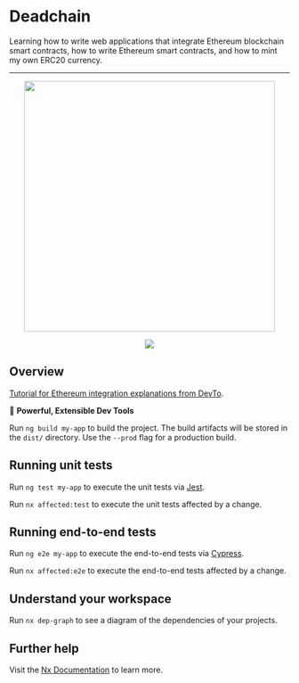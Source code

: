 

# Deadchain

Learning how to write web applications that integrate Ethereum blockchain smart contracts, how to write Ethereum smart contracts, and how to mint my own ERC20 currency.

----
<p style="text-align: center;"><img src="https://ethereum.org/static/c3bcc8c47890ffd2a2c329972c73d0fd/31987/ethereum-logo-portrait-black-gray.png" width="450"></p>
<p style="text-align: center;"><img src="https://angular.io/assets/images/logos/angularjs/AngularJS-Shield.svg"></p>

## Overview

[Tutorial for Ethereum integration explanations from DevTo](https://dev.to/dabit3/the-complete-guide-to-full-stack-ethereum-development-3j13).





🔎 **Powerful, Extensible Dev Tools**

Run `ng build my-app` to build the project. The build artifacts will be stored in the `dist/` directory. Use the `--prod` flag for a production build.

## Running unit tests

Run `ng test my-app` to execute the unit tests via [Jest](https://jestjs.io).

Run `nx affected:test` to execute the unit tests affected by a change.

## Running end-to-end tests

Run `ng e2e my-app` to execute the end-to-end tests via [Cypress](https://www.cypress.io).

Run `nx affected:e2e` to execute the end-to-end tests affected by a change.

## Understand your workspace

Run `nx dep-graph` to see a diagram of the dependencies of your projects.

## Further help

Visit the [Nx Documentation](https://nx.dev/angular) to learn more.

